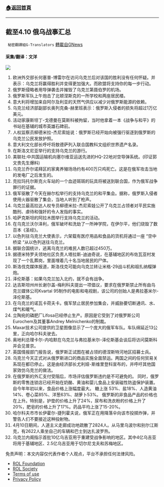 ###  [:house:返回首頁](https://github.com/ourhimalayas/txt)
---


## 截至4.10 俄乌战事汇总
` 秘密翻譯組G-Translators` [轉載自GNews](https://gnews.org/zh-hans/2323855/)

#### 采集/翻译：文洋
![](https://assets.gnews.org/wp-content/uploads/2022/04/16496157021.png)
1. 欧洲外交部长何塞普-博雷尔在访问乌克兰后对该国的胜利没有任何怀疑。并表示：乌克兰将赢得胜利并变得更加强大。而欧盟将支持你的每一步行动。
2. 俄罗斯侵略者用导弹袭击并摧毁了乌克兰第聂伯罗的机场。
3. 俄罗斯军队上午炮击了北顿涅斯克的一所学校和两座居民楼。
4. 意大利将增加来自阿尔及利亚的天然气供应以减少对俄罗斯能源的依赖。
5. 乌克兰经济部副部长奥列克桑-赫里班表示：俄罗斯入侵者的损失将超过1万亿美元。
6. 活动家康斯坦丁-戈德曼在莫斯科被拘留，当时他拿着一本《战争与和平》的书站在基辅的城市英雄石碑前。
7. 人权监察员柳德米拉-杰尼索娃说：俄罗斯已经开始向被强行驱逐到俄罗斯的乌克兰公民发放护照。
8. 意大利文化部长呼吁将敖德萨列入联合国教科文组织世界遗产名录。
9. 在斯洛文尼亚举行的支持乌克兰的游行。
10. 美联社:中共国运输机向塞尔维亚运送先进的HQ-22地对空导弹系统。(印证郭文贵先生爆料)
11. 乌克兰乔尔诺拜区的家禽养殖场场约有400万只鸡死亡。这是在俄军攻击当地的发电厂之后发生的。
12. 克拉玛托尔斯克火车站的一个血迹斑斑的玩具将被送到联合国，作为俄军战争罪行的证据。
13. 俄军驱散了今天在赫尔松举行的支持乌克兰的和平集会。据称，俄罗斯入侵者使用火器驱散了集会，当地人听到了枪声。
14. 乌克兰最高拉达人权专员柳德米拉-杰尼索娃公开了乌克兰占领者对平民实施酷刑、虐待和强奸的令人发指的事实。
15. 哈萨克斯坦的阿拉木图举行支持乌克兰的活动。
16. 在乌克兰沃尔泽利，俄军破坏和洗劫了一所神学院，在伊尔平，他们烧毁了数百本《圣经》。
17. 以色列驻乌克兰大使表示，六架载有医疗用品和食品的货机将通过一座 “空中桥梁 “从以色列送往乌克兰。
18. 据联合国统计，逃离乌克兰的难民人数已超过450万。
19. 据德米特罗夫领地社区负责人塔拉斯-迪迪奇说，在基辅地区的布佐瓦亚村发现了一个乱葬岗，里面埋着几十名当地居民的尸体。
20. 斯洛伐克媒体报道，斯洛伐克可能向乌克兰转让米格-29战斗机和祖扎纳榴弹炮。
21. 泽伦斯基：如果乌克兰加入北约，就不会有战争。
22. 达吉斯坦州州长谢尔盖-梅利科夫提出一项倡议，要求在俄罗斯禁止所有由乌克兰媒体公司Kvartal 95制作的电影和电视剧，该公司的创始人是弗拉基米尔-泽伦斯基。
23. 在乌克兰的诺瓦卡荷夫卡。俄军禁止居民参加集会，并威胁要切断通讯、水、煤气和暖气。
24. 立陶宛的磷肥厂Lifosa已经停止生产。原因是它受到了对俄罗斯公司Eurochem及其董事Andrey Melnichenko的制裁。
25. Maxar技术公司提供的卫星图像显示了一个庞大的俄军车队。车队绵延近13公里，正向哈尔科夫驶去。
26. 奥地利总理卡尔-内哈默在乌克兰与弗拉基米尔-泽伦斯基会谈后将访问莫斯科并会见普京。
27. 英国情报部门报告说，俄罗斯正试图在被占领的德涅斯特河地区招募士兵。
28. 乌克兰今天正式对从俄罗斯进口的商品实施全面禁运。两国之间的任何贸易关系现在都已停止。这是由经济部长尤利娅-斯维里登科宣布的，并呼吁其他国家效仿乌克兰的做法。
29. 在俄罗斯的外汇支付受阻后，市场评估俄罗斯违约是不可避免的。
同时，俄罗斯的零售连锁店已经开始在奶酪、黄油和婴儿食品上安装磁性防盗保护装置。自今年年初以来，食品价格上涨幅度最大。
糖上涨 53%、盐18%、人造黄油14%、卷心菜85%、洋葱63%、胡萝卜53%。
俄罗斯的非食品产品的价格也在上升。特别是，护垫的价格上升了24%，尿布和洗衣粉的价格上升了20%，肥皂的价格上升了17%。药品平均上涨了15-20%。
30. 哈尔科夫市市长伊霍尔-捷列霍夫说，俄军正在用降落伞向该市投掷炸弹，并警告人们不要接近这种投射物。
31. 4月10日期间，人道主义走廊成功地疏散了2824人。从马里乌波尔和别尔江斯克，有2622人乘坐自己的车辆和巴士到达扎波罗热。
32. 乌克兰内阁指示首批10亿乌吉亚用于重建受战争影响的地区。其中4亿乌吉亚将用于基辅地区、2.5亿乌吉亚用于切尔尼戈夫和苏梅地区。


 

免责声明：本文内容仅代表作者个人观点，平台不承担任何法律风险。

- [ROL Foundation](https://rolfoundation.org/)
- [ROL Society](https://rolsociety.org/)
- [Terms of use](https://gnews.org/terms-of-use-3/)
- [Privacy Policy](https://gnews.org/privacy-policy/)
